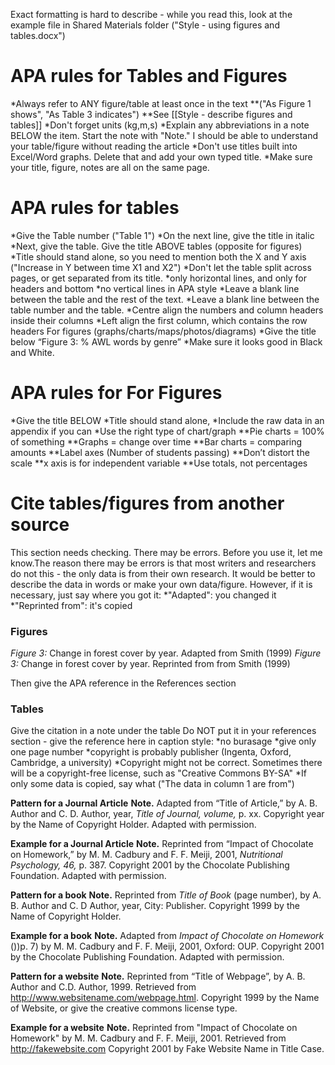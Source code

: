 Exact formatting is hard to describe - while you read this, look at the example file in Shared Materials folder  ("Style - using figures and tables.docx")

# APA rules for Tables and Figures
*Always refer to ANY figure/table at least once in the text 
**("As Figure 1 shows", "As Table 3 indicates")
**See [[Style - describe figures and tables]]
*Don't forget units (kg,m,s)
*Explain any abbreviations in a note BELOW the item. Start the note with "Note." I should be able to understand your table/figure without reading the article
*Don't use titles built into Excel/Word graphs. Delete that and add your own typed title.
*Make sure your title, figure, notes are all on the same page.

# APA rules for tables
*Give the Table number ("Table 1")
*On the next line, give the title in italic
*Next, give the table. Give the title ABOVE tables (opposite for figures)
*Title should stand alone, so you need to mention both the X and Y axis ("Increase in Y between time X1 and X2")
*Don't let the table split across pages, or get separated from its title.
*only horizontal lines, and only for headers and bottom
*no vertical lines in APA style
*Leave a blank line between the table and the rest of the text.
*Leave a blank line between the table number and the table.
*Centre align the numbers and column headers inside their columns
*Left align the first column, which contains the row headers
For figures (graphs/charts/maps/photos/diagrams)
*Give the title below “Figure 3: % AWL words by genre”
*Make sure it looks good in Black and White.

# APA rules for For Figures
*Give the title BELOW
*Title should stand alone,
*Include the raw data in an appendix if you can
*Use the right type of chart/graph
**Pie charts = 100% of something
**Graphs = change over time
**Bar charts = comparing amounts
**Label axes (Number of students passing)
**Don’t distort the scale
**x axis is for independent variable
**Use totals, not percentages




# Cite tables/figures from another source
This section needs checking. There may be errors. Before you use it, let me know.The reason there may be errors is that most writers and researchers do not this - the only data is from their own research. It would be better to describe the data in words or make your own data/figure. However, if it is necessary, just say where you got it:
*"Adapted": you changed it
*"Reprinted from": it's copied

### Figures
_Figure 3:_ Change in forest cover by year. Adapted from Smith (1999)
_Figure 3:_ Change in forest cover by year. Reprinted from from Smith (1999)

Then give the APA reference in the References section

### Tables
Give the citation in a note under the table
Do NOT put it in your references section - give the reference here in caption style:
*no burasage
*give only one page number
*copyright is probably publisher (Ingenta, Oxford, Cambridge, a university)
*Copyright might not be correct. Sometimes there will be a copyright-free license, such as "Creative Commons BY-SA"
*If only some data is copied, say what ("The data in column 1 are from")

__Pattern for a Journal Article__
__Note.__ Adapted from “Title of Article,” by A. B. Author and C. D. Author, year, <em>Title of Journal, volume,</em> p. xx. Copyright year by the Name of Copyright Holder. Adapted with permission.

__Example for a Journal Article__
__Note.__ Reprinted from “Impact of Chocolate on Homework,” by M. M. Cadbury and F. F.  Meiji, 2001, _Nutritional Psychology, 46,_ p. 387. Copyright 2001 by the Chocolate Publishing Foundation. Adapted with permission.

__Pattern for a book__
__Note.__ Reprinted from <em>Title of Book</em> (page number), by A. B. Author and C. D Author, year, City: Publisher. Copyright 1999 by the Name of Copyright Holder.

__Example for a book__
__Note.__ Adapted from <em>Impact of Chocolate on Homework</em> ())p. 7) by M. M. Cadbury and F. F.  Meiji, 2001, Oxford: OUP. Copyright 2001 by the Chocolate Publishing Foundation. Adapted with permission.

__Pattern for a website__
__Note.__ Reprinted from “Title of Webpage”, by A. B. Author and C.D. Author, 1999. Retrieved from http://www.websitename.com/webpage.html. Copyright 1999 by the Name of Website, or give the creative commons license type.

__Example for a website__
__Note.__ Reprinted from "Impact of Chocolate on Homework" by M. M. Cadbury and F. F.  Meiji, 2001. Retrieved from http://fakewebsite.com Copyright 2001 by Fake Website Name in Title Case.




